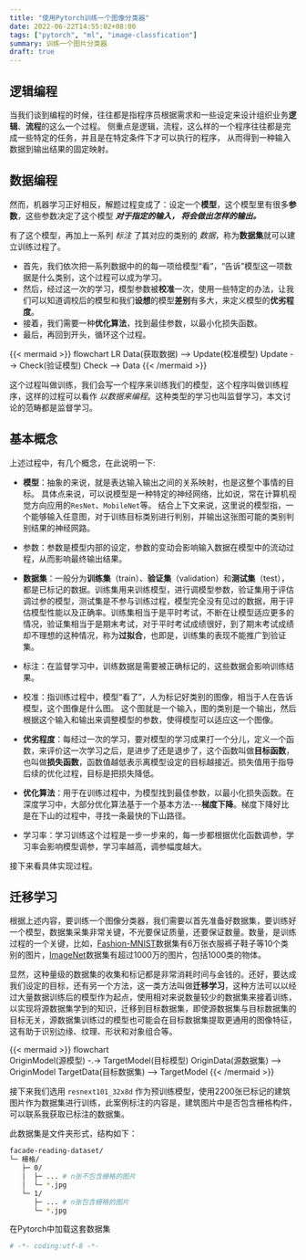 ```yaml
---
title: "使用Pytorch训练一个图像分类器"
date: 2022-06-22T14:55:02+08:00
tags: ["pytorch", "ml", "image-classfication"]
summary: 训练一个图片分类器
draft: true
---
```


## 逻辑编程

当我们谈到编程的时候，往往都是指程序员根据需求和一些设定来设计组织业务**逻辑**、**流程**的这么一个过程。
侧重点是逻辑，流程，这么样的一个程序往往都是完成一些特定的任务，并且是在特定条件下才可以执行的程序，
从而得到一种输入数据到输出结果的固定映射。

## 数据编程

然而，机器学习正好相反，解题过程变成了：设定一个**模型**，这个模型里有很多**参数**，这些参数决定了这个模型 ***对于指定的输入，
将会做出怎样的输出。*** 

有了这个模型，再加上一系列 *标注* 了其对应的类别的 *数据*，称为**数据集**就可以建立训练过程了。
* 首先，我们依次把一系列数据中的的每一项给模型“看”，“告诉”模型这一项数据是什么类别，这个过程可以成为学习。
* 然后，经过这一次的学习，模型参数被**校准**一次，使用一些特定的办法，让我们可以知道调校后的模型和我们**设想**的模型**差别**有多大，来定义模型的**优劣程度**。
* 接着，我们需要一种**优化算法**，找到最佳参数，以最小化损失函数。
* 最后，再回到开头，循环这个过程。

{{< mermaid >}}
flowchart LR
    Data(获取数据) --> Update(校准模型)
    Update --> Check(验证模型)
    Check --> Data
{{< /mermaid >}}

这个过程叫做训练，我们会写一个程序来训练我们的模型，这个程序叫做训练程序，这样的过程可以看作 *以数据来编程*。这种类型的学习也叫监督学习，本文讨论的范畴都是监督学习。

## 基本概念

上述过程中，有几个概念，在此说明一下:

- **模型**：抽象的来说，就是表达输入输出之间的关系映射，也是这整个事情的目标。
具体点来说，可以说模型是一种特定的神经网络，比如说，常在计算机视觉方向应用的`ResNet`、`MobileNet`等。
结合上下文来说，这里说的模型指，一个能够输入任意图，对于训练目标类别进行判别，并输出这张图可能的类别判别结果的神经网路。

- 参数：参数是模型内部的设定，参数的变动会影响输入数据在模型中的流动过程，从而影响最终输出结果。


- **数据集**：一般分为**训练集**（train）、**验证集**（validation）和**测试集**（test），都是已标记的数据。训练集用来训练模型，进行调模型参数，验证集用于评估调过参的模型，测试集是不参与训练过程，模型完全没有见过的数据，用于评估模型性能以及正确率。训练集相当于是平时考试，不断在让模型适应更多的情况，验证集相当于是期末考试，对于平时考试成绩很好，到了期末考试成绩却不理想的这种情况，称为**过拟合**，也即是，训练集的表现不能推广到验证集。

- 标注：在监督学习中，训练数据是需要被正确标记的，这些数据会影响训练结果。

- 校准：指训练过程中，模型“看了”，人为标记好类别的图像，相当于人在告诉模型，这个图像是什么图。
这个图就是一个输入，图的类别是一个输出，然后根据这个输入和输出来调整模型的参数，使得模型可以适应这一个图像。

- **优劣程度**：每经过一次的学习，要对模型的学习成果打一个分儿，定义一个函数，来评价这一次学习之后，是进步了还是退步了，这个函数叫做**目标函数**，也叫做**损失函数**，函数值越低表示离模型设定的目标越接近。损失值用于指导后续的优化过程，目标是把损失降低。

- **优化算法**：用于在训练过程中，为模型找到最佳参数，以最小化损失函数。在深度学习中，大部分优化算法基于一个基本方法---**梯度下降**。梯度下降好比是在下山的过程中，寻找一条最快的下山路径。

- 学习率：学习训练这个过程是一步一步来的，每一步都根据优化函数调参，学习率会影响模型调参，学习率越高，调参幅度越大。


接下来看具体实现过程。

## 迁移学习

根据上述内容，要训练一个图像分类器，我们需要以首先准备好数据集，要训练好一个模型，数据集采集非常关键，不光要保证质量，还要保证数量。数量，是训练过程的一个关键，比如，[Fashion-MNIST]()数据集有6万张衣服裤子鞋子等10个类别的图片，[ImageNet]()数据集有超过1000万的图片，包括1000类的物体。

显然，这种量级的数据集的收集和标记都是非常消耗时间与金钱的。还好，要达成我们设定的目标，还有另一个方法，这一类方法叫做**迁移学习**，这种方法可以以经过大量数据训练后的模型作为起点，使用相对来说数量较少的数据集来接着训练，以实现将源数据集学到的知识，迁移到目标数据集，即使源数据集与目标数据集的目标无关，源数据集训练过的模型也可能会在目标数据集提取更通用的图像特征，这有助于识别边缘、纹理、形状和对象组合等。

{{< mermaid >}}
flowchart    
    OriginModel(源模型) -.-> TargetModel(目标模型)
    OriginData(源数据集) --> OriginModel
    TargetData(目标数据集) --> TargetModel
{{< /mermaid >}}

接下来我们选用 `resnext101_32x8d` 作为预训练模型，使用2200张已标记的建筑图片作为数据集进行训练，此案例标注的内容是，建筑图片中是否包含栅格构件，可以联系我获取已标注的数据集。

此数据集是文件夹形式，结构如下：

```bash
facade-reading-dataset/
└─ 栅格/
   ├─ 0/
   │  ├─ ... # n张不包含栅格的图片
   │  └─ *.jpg
   └─ 1/
      ├─ ... # n张包含栅格的图片
      └─ *.jpg
```

在Pytorch中加载这套数据集

```python
# -*- coding:utf-8 -*-

```
